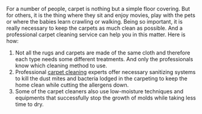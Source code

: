 For a number of people, carpet is nothing but a simple floor covering. But for others, it is the thing where they sit and enjoy movies, play with the pets or where the babies learn crawling or walking. Being so important, it is really necessary to keep the carpets as much clean as possible. And a professional carpet cleaning service can help you in this matter. Here is how:
1.	Not all the rugs and carpets are made of the same cloth and therefore each type needs some different treatments. And only the professionals know which cleaning method to use.
2.	Professional <a href="https://spotlessflooring.com/">carpet cleaning</a> experts offer necessary sanitizing systems to kill the dust mites and bacteria lodged in the carpeting to keep the home clean while cutting the allergens down.
3.	Some of the carpet cleaners also use low-moisture techniques and equipments that successfully stop the growth of molds while taking less time to dry. 
